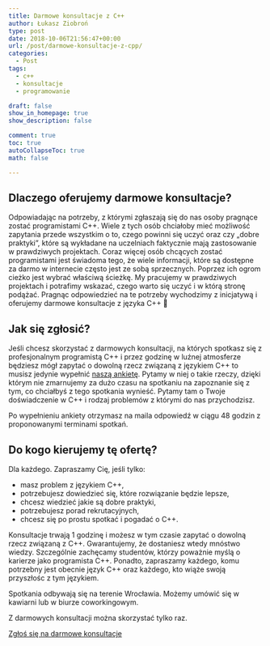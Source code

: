 ```yaml
---
title: Darmowe konsultacje z C++
author: Łukasz Ziobroń
type: post
date: 2018-10-06T21:56:47+00:00
url: /post/darmowe-konsultacje-z-cpp/
categories:
  - Post
tags:
  - c++
  - konsultacje
  - programowanie

draft: false
show_in_homepage: true
show_description: false

comment: true
toc: true
autoCollapseToc: true
math: false

---
```

## Dlaczego oferujemy darmowe konsultacje?

Odpowiadając na potrzeby, z którymi zgłaszają się do nas osoby pragnące zostać programistami C++. Wiele z tych osób chciałoby mieć możliwość zapytania przede wszystkim o to, czego powinni się uczyć oraz czy &#8222;dobre praktyki&#8221;, które są wykładane na uczelniach faktycznie mają zastosowanie w prawdziwych projektach. Coraz więcej osób chcących zostać programistami jest świadoma tego, że wiele informacji, które są dostępne za darmo w internecie często jest ze sobą sprzecznych. Poprzez ich ogrom cieżko jest wybrać właściwą ścieżkę. My pracujemy w prawdziwych projektach i potrafimy wskazać, czego warto się uczyć i w którą stronę podążać.
Pragnąc odpowiedzieć na te potrzeby wychodzimy z inicjatywą i oferujemy darmowe konsultacje z języka C++ 🙂

## Jak się zgłosić?

Jeśli chcesz skorzystać z darmowych konsultacji, na których spotkasz się z profesjonalnym programistą C++ i przez godzinę w luźnej atmosferze będziesz mógł zapytać o dowolną rzecz związaną z językiem C++ to musisz jedynie wypełnić [naszą ankietę][1]. Pytamy w niej o takie rzeczy, dzięki którym nie zmarnujemy za dużo czasu na spotkaniu na zapoznanie się z tym, co chciałbyś z tego spotkania wynieść. Pytamy tam o Twoje doświadczenie w C++ i rodzaj problemów z którymi do nas przychodzisz.

Po wypełnieniu ankiety otrzymasz na maila odpowiedź w ciągu 48 godzin z proponowanymi terminami spotkań.

## Do kogo kierujemy tę ofertę?

Dla każdego. Zapraszamy Cię, jeśli tylko:

* masz problem z językiem C++,
* potrzebujesz dowiedzieć się, które rozwiązanie będzie lepsze,
* chcesz wiedzieć jakie są dobre praktyki,
* potrzebujesz porad rekrutacyjnych,
* chcesz się po prostu spotkać i pogadać o C++.

Konsultacje trwają 1 godzinę i możesz w tym czasie zapytać o dowolną rzecz związaną z C++. Gwarantujemy, że dostaniesz wtedy mnóstwo wiedzy. Szczególnie zachęcamy studentów, którzy poważnie myślą o karierze jako programista C++. Ponadto, zapraszamy każdego, komu potrzebny jest obecnie język C++ oraz każdego, kto wiąże swoją przyszłośc z tym językiem.

Spotkania odbywają się na terenie Wrocławia. Możemy umówić się w kawiarni lub w biurze coworkingowym.

Z darmowych konsultacji można skorzystać tylko raz.

<div class="wp-block-button aligncenter is-style-squared">
  <a class="wp-block-button__link" href="https://coders.school/?elementor_library=ankieta-darmowe-konsultacje-z-c">Zgłoś się na darmowe konsultacje</a>
</div>

 [1]: https://coders.school/?elementor_library=ankieta-darmowe-konsultacje-z-c